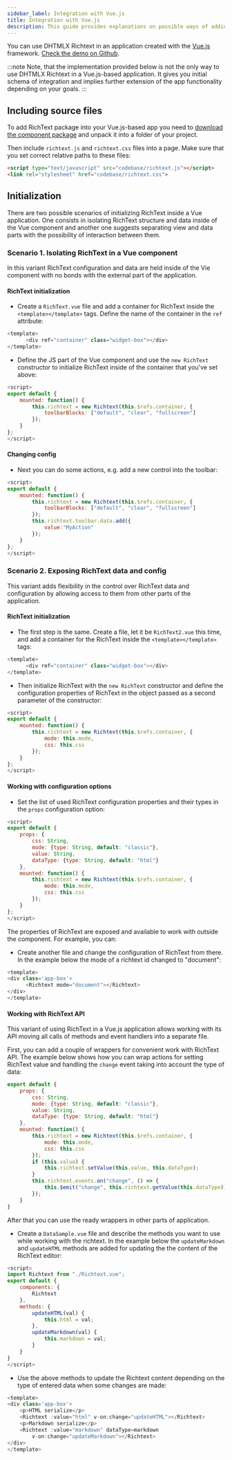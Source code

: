 ```yaml
---
sidebar_label: Integration with Vue.js
title: Integration with Vue.js
description: This guide provides explanations on possible ways of adding and initializing DHTMLX Rich Text Editor in Vue-based web apps.
---
```


You can use DHTMLX Richtext in an application created with the [Vue.js](https://vuejs.org/) framework. [Check the demo on Github](https://github.com/DHTMLX/vuejs-widgets).

:::note 
Note, that the implementation provided below is not the only way to use DHTMLX Richtext in a Vue.js-based application. It gives you initial schema of integration and implies further 
extension of the app functionality depending on your goals.
:::

## Including source files

To add RichText package into your Vue.js-based app you need to [download the component package](https://dhtmlx.com/docs/products/dhtmlxRichText/download.shtml) and unpack it into a folder of your project.

Then include `richtext.js` and `richtext.css` files into a page. 
Make sure that you set correct relative paths to these files:

~~~html title="index.html"
<script type="text/javascript" src="codebase/richtext.js"></script>  
<link rel="stylesheet" href="codebase/richtext.css">
~~~

## Initialization

There are two possible scenarios of initializing RichText inside a Vue application. One consists in isolating RichText structure and data inside of the Vue component and another one suggests 
separating view and data parts with the possibility of interaction between them.

### Scenario 1. Isolating RichText in a Vue component

In this variant RichText configuration and data are held inside of the Vie component with no bonds with the external part of the application. 

#### RichText initialization

- Create a `RichText.vue` file and add a container for RichText inside the `<template></template>` tags. Define the name of the container in the `ref` attribute:

~~~js title="RichText.vue"
<template>
	  <div ref="container" class="widget-box"></div>
</template>
~~~

- Define the JS part of the Vue component and use the `new RichText` constructor to initialize RichText inside of the container that you've set above: 

~~~js title="RichText.vue"
<script>
export default {
    mounted: function() {
        this.richtext = new Richtext(this.$refs.container, {
      	    toolbarBlocks: ["default", "clear", "fullscreen"]
        });
    }
};
</script>
~~~

#### Changing config

- Next you can do some actions, e.g. add a new control into the toolbar:

~~~js title="RichText.vue"
<script>
export default {
    mounted: function() {
        this.richtext = new Richtext(this.$refs.container, {
      	    toolbarBlocks: ["default", "clear", "fullscreen"]
        });
        this.richtext.toolbar.data.add({
            value:"MyAction"
        });
    }
};
</script>
~~~


### Scenario 2. Exposing RichText data and config 

This variant adds flexibility in the control over RichText data and configuration by allowing access to them from other parts of the application.

#### RichText initialization

- The first step is the same. Create a file, let it be `RichText2.vue` this time, and add a container for the RichText inside the `<template></template>` tags:

~~~js title="RichText.vue"
<template>
	  <div ref="container" class="widget-box"></div>
</template>
~~~

- Then initialize RichText with the `new RichText` constructor and define the configuration properties of RichText in the object passed as a second parameter of the constructor:

~~~js title="RichText.vue"
<script>
export default {
    mounted: function() {
        this.richtext = new Richtext(this.$refs.container, {
            mode: this.mode,
            css: this.css
        });
    }
};
</script>
~~~

#### Working with configuration options

- Set the list of used RichText configuration properties and their types in the `props` configuration option:

~~~js title="RichText.vue"
<script>
export default {
    props: {
        css: String,
        mode: {type: String, default: "classic"},
        value: String,
        dataType: {type: String, default: "html"}
    },
    mounted: function() {
        this.richtext = new Richtext(this.$refs.container, {
            mode: this.mode,
            css: this.css
        });
    }
};
</script>
~~~

The properties of RichText are exposed and available to work with outside the component. For example, you can:

- Create another file and change the configuration of RichText from there. In the example below the mode of a richtext id changed to "document":

~~~js title="BasicSample.vue"
<template>
<div class='app-box'>
	  <Richtext mode="document"></Richtext>
</div>
</template>
~~~


#### Working with RichText API

This variant of using RichText in a Vue.js application allows working with its API moving all calls of methods and event handlers into a separate file. 

First, you can add a couple of wrappers for convenient work with RichText API. The example below shows how you can wrap actions for setting RichText value and handling the `change` event taking into account the type of data:

~~~js title="RichText2.vue"
export default {
    props: {
        css: String,
        mode: {type: String, default: "classic"},
        value: String,
        dataType: {type: String, default: "html"}
    },
    mounted: function() {
        this.richtext = new Richtext(this.$refs.container, {
            mode: this.mode,
            css: this.css
        });
        if (this.value) {
            this.richtext.setValue(this.value, this.dataType);
        }
        this.richtext.events.on("change", () => {
            this.$emit("change", this.richtext.getValue(this.dataType));
        });
    }
}
~~~

After that you can use the ready wrappers in other parts of application. 

- Create a `DataSample.vue` file and describe the methods you want to use while working with the richtext. In the example below the `updateMarkdown` and `updateHTML` methods are added for updating the 
the content of the RichText editor:

~~~js title="DataSample.vue"
<script>
import Richtext from "./Richtext.vue";
export default {
    components: {
        Richtext
    },
    methods: {
        updateHTML(val) {
            this.html = val;
        },
        updateMarkdown(val) {
            this.markdown = val;
        }
    }
}
</script>
~~~

- Use the above methods to update the Richtext content depending on the type of entered data when some changes are made:

~~~js title="DataSample.vue"
<template>
<div class='app-box'>
    <p>HTML serialize</p>
    <Richtext :value="html" v-on:change="updateHTML"></Richtext>
    <p>Markdown serialize</p>
    <Richtext :value="markdown" dataType=markdown 
  	    v-on:change="updateMarkdown"></Richtext>
</div>
</template>
~~~








